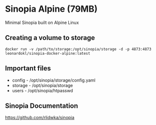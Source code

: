 # Sinopia Alpine (79MB)
Minimal Sinopia built on Alpine Linux

## Creating a volume to storage
```
docker run -v /path/to/storage:/opt/sinopia/storage -d -p 4873:4873 leonardokl/sinopia-docker-alpine:latest
```

## Important files
- config - /opt/sinopia/storage/config.yaml
- storage - /opt/sinopia/storage
- users - /opt/sinopia/htpasswd

## Sinopia Documentation
https://github.com/rlidwka/sinopia
